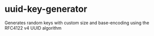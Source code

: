 # uuid-key-generator
Generates random keys with custom size and base-encoding using the RFC4122 v4 UUID algorithm
